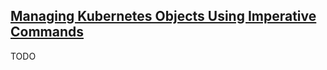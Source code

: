 ## [Managing Kubernetes Objects Using Imperative Commands](https://kubernetes.io/docs/tasks/manage-kubernetes-objects/imperative-command/)

TODO
